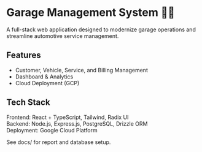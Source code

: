 # Garage Management System 🚗🔧

A full-stack web application designed to modernize garage operations and streamline automotive service management.

## Features
- Customer, Vehicle, Service, and Billing Management
- Dashboard & Analytics
- Cloud Deployment (GCP)

## Tech Stack
Frontend: React + TypeScript, Tailwind, Radix UI  
Backend: Node.js, Express.js, PostgreSQL, Drizzle ORM  
Deployment: Google Cloud Platform

See docs/ for report and database setup.
